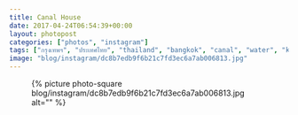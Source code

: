 ```yaml
---
title: Canal House
date: 2017-04-24T06:54:39+00:00
layout: photopost
categories: ["photos", "instagram"]
tags: ["กรุงเทพฯ", "ประเทศไทย", "thailand", "bangkok", "canal", "water", "khlongmon", "khlongmoncanal"]
image: "blog/instagram/dc8b7edb9f6b21c7fd3ec6a7ab006813.jpg"
---
```


<figure class="photo photo--square">
  {% picture photo-square blog/instagram/dc8b7edb9f6b21c7fd3ec6a7ab006813.jpg alt="" %}
</figure>


